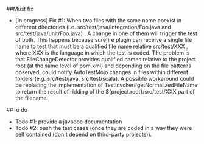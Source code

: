 ##Must fix

* [In progress] Fix #1: When two files with the same name coexist in different directories (i.e. src/test/java/integration/Foo.java and src/test/java/unit/Foo.java) . A change in one of them will trigger the test of both.
This happens because surefire plugin can receive a single file name to test that must be a qualified file name relative src/test/XXX , where XXX is the language in which the test is coded.
The problem is that FileChangeDetector provides qualified names relative to the project root (at the same level of pom.xml) and depending on the file patterns observed, could notify AutoTestMojo changes in files within different folders
(e.g. src/test/java, src/test/scala). A possible workaround could be replacing the implementation of TestInvoker#getNormalizedFileName to return the result of ridding of the ${project.root}/src/test/XXX part of the filename. 

##To do

* Todo #1: provide a javadoc documentation
* Todo #2: push the test cases (once they are coded in a way they were self contained (don't depend on third-party projects)).